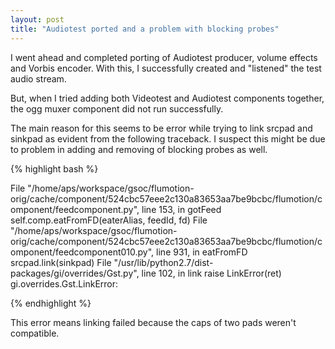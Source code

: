 ```yaml
---
layout: post
title: "Audiotest ported and a problem with blocking probes"
---
```


I went ahead and completed porting of Audiotest producer, volume effects and Vorbis encoder. With this, I successfully created and "listened" the test audio stream.

But, when I tried adding both Videotest and Audiotest components together, the ogg muxer component did not run successfully.

The main reason for this seems to be error while trying to link srcpad and sinkpad as evident from the following traceback. I suspect this might be due to problem in adding and removing of blocking probes as well.

{% highlight bash %}

  File "/home/aps/workspace/gsoc/flumotion-orig/cache/component/524cbc57eee2c130a83653aa7be9bcbc/flumotion/component/feedcomponent.py", line 153, in gotFeed
    self.comp.eatFromFD(eaterAlias, feedId, fd)
  File "/home/aps/workspace/gsoc/flumotion-orig/cache/component/524cbc57eee2c130a83653aa7be9bcbc/flumotion/component/feedcomponent010.py", line 931, in eatFromFD
    srcpad.link(sinkpad)
  File "/usr/lib/python2.7/dist-packages/gi/overrides/Gst.py", line 102, in link
    raise LinkError(ret)
gi.overrides.Gst.LinkError: <enum GST_PAD_LINK_NOFORMAT of type GstPadLinkReturn>

{% endhighlight %}

This error means linking failed because the caps of two pads weren't compatible.

